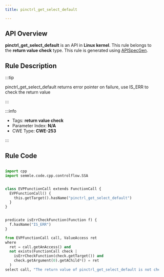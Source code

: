 ```yaml
---
title: pinctrl_get_select_default

---
```



## API Overview
**pinctrl_get_select_default** is an API in **Linux kernel**. This rule belongs to the **return value check** type. This rule is generated using [APISpecGen](../../tools/APISpecGen).
## Rule Description

:::tip

pinctrl_get_select_default returns error pointer on failure, use IS_ERR to check the return value

:::

:::info

- Tags: **return value check**
- Parameter Index: **N/A**
- CWE Type: **CWE-253**

:::

## Rule Code
```python

import cpp
import semmle.code.cpp.controlflow.SSA


class EVPFunctionCall extends FunctionCall {
  EVPFunctionCall() {
    this.getTarget().hasName("pinctrl_get_select_default")
  }
}


predicate isErrCheckFunction(Function f) {
  f.hasName("IS_ERR") 
}

from EVPFunctionCall call, ValueAccess ret
where
  ret = call.getAnAccess() and
  not exists(FunctionCall check |
    isErrCheckFunction(check.getTarget()) and
    check.getArgument(0).getAChild*() = ret
  )
select call, "The return value of pinctrl_get_select_default is not checked with IS_ERR."
    
```